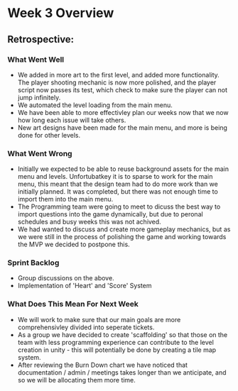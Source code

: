 # Week 3 Overview

## Retrospective:
### What Went Well
- We added in more art to the first level, and added more functionality. The player shooting mechanic is now more polished, and the player script now passes its test, which check to make sure the player can not jump infinitely.
- We automated the level loading from the main menu.
- We have been able to more effectivley plan our weeks now that we now how long each issue will take others.
- New art designs have been made for the main menu, and more is being done for other levels.
### What Went Wrong
- Initially we expected to be able to reuse background assets for the main menu and levels. Unfortubatkey it is to sparse to work for the main menu, this meant that the design team had to do more work than we initially planned. It was completed, but there was not enough time to import them into the main menu.
- The Programming team were going to meet to dicuss the best way to import questions into the game dynamically, but due to peronal schedules and busy weeks this was not achived.
- We had wanted to discuss and create more gameplay mechanics, but as we were still in the process of polishing the game and working towards the MVP we decided to postpone this.
### Sprint Backlog
- Group discussions on the above.
- Implementation of 'Heart' and 'Score' System
### What Does This Mean For Next Week
- We will work to make sure that our main goals are more comprehensivley divided into seperate tickets.
- As a group we have decided to create 'scaffolding' so that those on the team with less programming experience can contribute to the level creation in unity - this will potentially be done by creating a tile map system.
- After reviewing the Burn Down chart we have noticed that documentation / admin / meetings takes longer than we anticipate, and so we will be allocating them more time.

